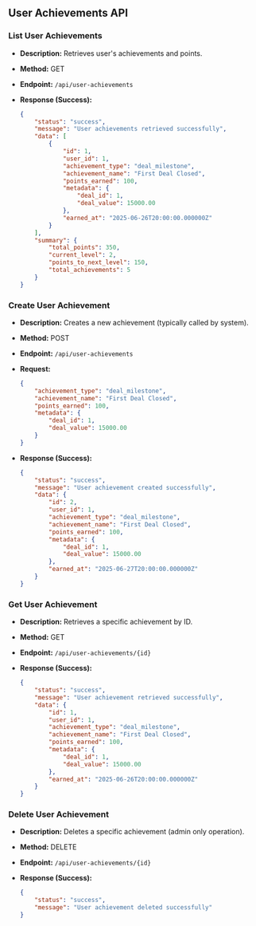 ## User Achievements API

### List User Achievements

*   **Description:** Retrieves user's achievements and points.
*   **Method:** GET
*   **Endpoint:** `/api/user-achievements`

*   **Response (Success):**

    ```json
    {
        "status": "success",
        "message": "User achievements retrieved successfully",
        "data": [
            {
                "id": 1,
                "user_id": 1,
                "achievement_type": "deal_milestone",
                "achievement_name": "First Deal Closed",
                "points_earned": 100,
                "metadata": {
                    "deal_id": 1,
                    "deal_value": 15000.00
                },
                "earned_at": "2025-06-26T20:00:00.000000Z"
            }
        ],
        "summary": {
            "total_points": 350,
            "current_level": 2,
            "points_to_next_level": 150,
            "total_achievements": 5
        }
    }
    ```

### Create User Achievement

*   **Description:** Creates a new achievement (typically called by system).
*   **Method:** POST
*   **Endpoint:** `/api/user-achievements`
*   **Request:**

    ```json
    {
        "achievement_type": "deal_milestone",
        "achievement_name": "First Deal Closed",
        "points_earned": 100,
        "metadata": {
            "deal_id": 1,
            "deal_value": 15000.00
        }
    }
    ```
*   **Response (Success):**

    ```json
    {
        "status": "success",
        "message": "User achievement created successfully",
        "data": {
            "id": 2,
            "user_id": 1,
            "achievement_type": "deal_milestone",
            "achievement_name": "First Deal Closed",
            "points_earned": 100,
            "metadata": {
                "deal_id": 1,
                "deal_value": 15000.00
            },
            "earned_at": "2025-06-27T20:00:00.000000Z"
        }
    }
    ```

### Get User Achievement

*   **Description:** Retrieves a specific achievement by ID.
*   **Method:** GET
*   **Endpoint:** `/api/user-achievements/{id}`
*   **Response (Success):**

    ```json
    {
        "status": "success",
        "message": "User achievement retrieved successfully",
        "data": {
            "id": 1,
            "user_id": 1,
            "achievement_type": "deal_milestone",
            "achievement_name": "First Deal Closed",
            "points_earned": 100,
            "metadata": {
                "deal_id": 1,
                "deal_value": 15000.00
            },
            "earned_at": "2025-06-26T20:00:00.000000Z"
        }
    }
    ```

### Delete User Achievement

*   **Description:** Deletes a specific achievement (admin only operation).
*   **Method:** DELETE
*   **Endpoint:** `/api/user-achievements/{id}`
*   **Response (Success):**

    ```json
    {
        "status": "success",
        "message": "User achievement deleted successfully"
    }
